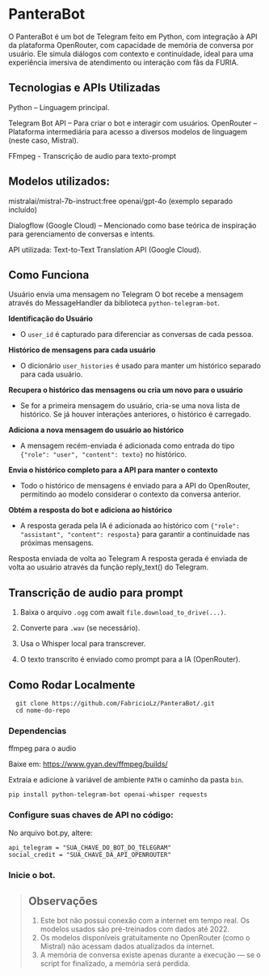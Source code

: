 # PanteraBot
O PanteraBot é um bot de Telegram feito em Python, com integração à API da plataforma OpenRouter, com capacidade de memória de conversa por usuário. Ele simula diálogos com contexto e continuidade, ideal para uma experiência imersiva de atendimento ou interação com fãs da FURIA.

## Tecnologias e APIs Utilizadas
Python – Linguagem principal.

Telegram Bot API – Para criar o bot e interagir com usuários.
OpenRouter – Plataforma intermediária para acesso a diversos modelos de linguagem (neste caso, Mistral).

FFmpeg - Transcrição de audio para texto-prompt

## Modelos utilizados:
mistralai/mistral-7b-instruct:free
openai/gpt-4o (exemplo separado incluído)

Dialogflow (Google Cloud) – Mencionado como base teórica de inspiração para gerenciamento de conversas e intents.

API utilizada: Text-to-Text Translation API (Google Cloud).

## Como Funciona

Usuário envia uma mensagem no Telegram
O bot recebe a mensagem através do MessageHandler da biblioteca `python-telegram-bot`.

**Identificação do Usuário**
- O `user_id` é capturado para diferenciar as conversas de cada pessoa.

**Histórico de mensagens para cada usuário**
- O dicionário `user_histories` é usado para manter um histórico separado para cada usuário.

**Recupera o histórico das mensagens ou cria um novo para o usuário**
- Se for a primeira mensagem do usuário, cria-se uma nova lista de histórico. Se já houver interações anteriores, o histórico é carregado.

**Adiciona a nova mensagem do usuário ao histórico**
- A mensagem recém-enviada é adicionada como entrada do tipo `{"role": "user", "content": texto}` no histórico.

**Envia o histórico completo para a API para manter o contexto**
- Todo o histórico de mensagens é enviado para a API do OpenRouter, permitindo ao modelo considerar o contexto da conversa anterior.

**Obtém a resposta do bot e adiciona ao histórico** 
- A resposta gerada pela IA é adicionada ao histórico com `{"role": "assistant", "content": resposta}` para garantir a continuidade nas próximas mensagens.

Resposta enviada de volta ao Telegram
A resposta gerada é enviada de volta ao usuário através da função reply_text() do Telegram.

## Transcrição de audio para prompt

1. Baixa o arquivo `.ogg` com await `file.download_to_drive(...)`.

2. Converte para `.wav` (se necessário).

3. Usa o Whisper local para transcrever.

4. O texto transcrito é enviado como prompt para a IA (OpenRouter).
   
## Como Rodar Localmente
```
  git clone https://github.com/FabricioLz/PanteraBot/.git
  cd nome-do-repo
```
### Dependencias

ffmpeg para o audio

Baixe em: https://www.gyan.dev/ffmpeg/builds/

Extraia e adicione à variável de ambiente `PATH` o caminho da pasta `bin`.

```
pip install python-telegram-bot openai-whisper requests

```
### Configure suas chaves de API no código:
No arquivo bot.py, altere:
```
api_telegram = "SUA_CHAVE_DO_BOT_DO_TELEGRAM"
social_credit = "SUA_CHAVE_DA_API_OPENROUTER"
```
### Inicie o bot.

>## Observações
>1. Este bot não possui conexão com a internet em tempo real. Os modelos usados são pré-treinados com dados até 2022.
>2. Os modelos disponíveis gratuitamente no OpenRouter (como o Mistral) não acessam dados atualizados da internet.
>3. A memória de conversa existe apenas durante a execução — se o script for  finalizado, a memória será perdida.


